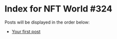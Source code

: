 # Index for NFT World #324
Posts will be displayed in the order below:

- [Your first post](./001-first.md)

